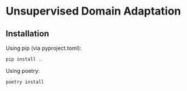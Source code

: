# Unsupervised Domain Adaptation
## Installation
Using pip (via pyproject.toml):
```sh
pip install .
```

Using poetry:
```sh
poetry install
```

